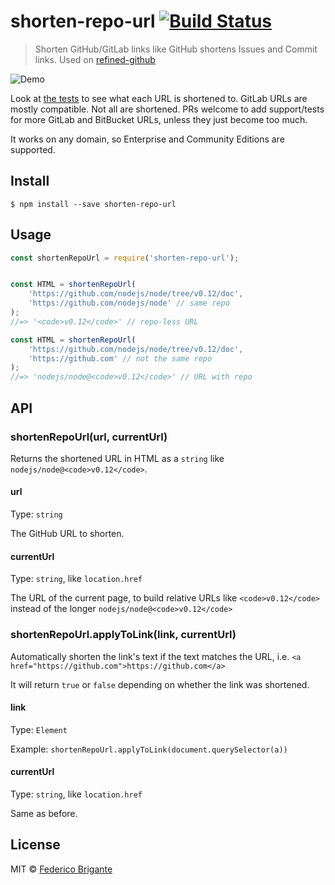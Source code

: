 # shorten-repo-url [![Build Status](https://travis-ci.org/bfred-it/shorten-repo-url.svg?branch=master)](https://travis-ci.org/bfred-it/shorten-repo-url)

> Shorten GitHub/GitLab links like GitHub shortens Issues and Commit links. Used on [refined-github](https://github.com/sindresorhus/refined-github)

![Demo](https://user-images.githubusercontent.com/1402241/27252232-8fdf8ed0-538b-11e7-8f19-12d317c9cd32.png)

Look at [the tests](https://github.com/bfred-it/shorten-repo-url/blob/master/test.js) to see what each URL is shortened to. GitLab URLs are mostly compatible. Not all are shortened. PRs welcome to add support/tests for more GitLab and BitBucket URLs, unless they just become too much.

It works on any domain, so Enterprise and Community Editions are supported.


## Install

```
$ npm install --save shorten-repo-url
```


## Usage

```js
const shortenRepoUrl = require('shorten-repo-url');


const HTML = shortenRepoUrl(
	'https://github.com/nodejs/node/tree/v0.12/doc',
	'https://github.com/nodejs/node' // same repo
);
//=> '<code>v0.12</code>' // repo-less URL

const HTML = shortenRepoUrl(
	'https://github.com/nodejs/node/tree/v0.12/doc',
	'https://github.com' // not the same repo
);
//=> 'nodejs/node@<code>v0.12</code>' // URL with repo

```


## API

### shortenRepoUrl(url, currentUrl)

Returns the shortened URL in HTML as a `string` like `nodejs/node@<code>v0.12</code>`.

#### url

Type: `string`

The GitHub URL to shorten.

#### currentUrl

Type: `string`, like `location.href`

The URL of the current page, to build relative URLs like `<code>v0.12</code>` instead of the longer `nodejs/node@<code>v0.12</code>`

### shortenRepoUrl.applyToLink(link, currentUrl)

Automatically shorten the link's text if the text matches the URL, i.e. `<a href="https://github.com">https://github.com</a>`

It will return `true` or `false` depending on whether the link was shortened.

#### link

Type: `Element`

Example: `shortenRepoUrl.applyToLink(document.querySelector(a))`

#### currentUrl

Type: `string`, like `location.href`

Same as before.


## License

MIT © [Federico Brigante](http://twitter.com/bfred_it)

